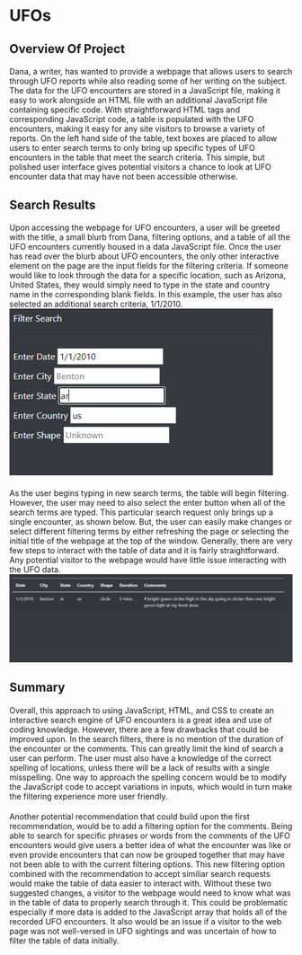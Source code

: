 # UFOs

## Overview Of Project
####
Dana, a writer, has wanted to provide a webpage that allows users to search through UFO reports while also reading some of her writing on the subject. The data for the UFO encounters are stored in a JavaScript file, making it easy to work alongside an HTML file with an additional JavaScript file containing specific code. With straightforward HTML tags and corresponding JavaScript code, a table is populated with the UFO encounters, making it easy for any site visitors to browse a variety of reports. On the left hand side of the table, text boxes are placed to allow users to enter search terms to only bring up specific types of UFO encounters in the table that meet the search criteria. This simple, but polished user interface gives potential visitors a chance to look at UFO encounter data that may have not been accessible otherwise. 

## Search Results
####
Upon accessing the webpage for UFO encounters, a user will be greeted with the title, a small blurb from Dana, filtering options, and a table of all the UFO encounters currently housed in a data JavaScript file. Once the user has read over the blurb about UFO encounters, the only other interactive element on the page are the input fields for the filtering criteria. If someone would like to look through the data for a specific location, such as Arizona, United States, they would simply need to type in the state and country name in the corresponding blank fields. In this example, the user has also selected an additional search criteria, 1/1/2010. 
![first step](https://github.com/victoriaguille/UFOs/blob/main/static/images/first%20step.PNG)
####
As the user begins typing in new search terms, the table will begin filtering. However, the user may need to also select the enter button when all of the search terms are typed. This particular search request only brings up a single encounter, as shown below. But, the user can easily make changes or select different filtering terms by either refreshing the page or selecting the initial title of the webpage at the top of the window. Generally, there are very few steps to interact with the table of data and it is fairly straightforward. Any potential visitor to the webpage would have little issue interacting with the UFO data. 
![search result](https://github.com/victoriaguille/UFOs/blob/main/static/images/search%20result.PNG)

## Summary
####
Overall, this approach to using JavaScript, HTML, and CSS to create an interactive search engine of UFO encounters is a great idea and use of coding knowledge. However, there are a few drawbacks that could be improved upon. In the search filters, there is no mention of the duration of the encounter or the comments. This can greatly limit the kind of search a user can perform. The user must also have a knowledge of the correct spelling of locations, unless there will be a lack of results with a single misspelling. One way to approach the spelling concern would be to modify the JavaScript code to accept variations in inputs, which would in turn make the filtering experience more user friendly. 
####
Another potential recommendation that could build upon the first recommendation, would be to add a filtering option for the comments. Being able to search for specific phrases or words from the comments of the UFO encounters would give users a better idea of what the encounter was like or even provide encounters that can now be grouped together that may have not been able to with the current filtering options. This new filtering option combined with the recommendation to accept similiar search requests would make the table of data easier to interact with. Without these two suggested changes, a visitor to the webpage would need to know what was in the table of data to properly search through it. This could be problematic especially if more data is added to the JavaScript array that holds all of the recorded UFO encounters. It also would be an issue if a visitor to the web page was not well-versed in UFO sightings and was uncertain of how to filter the table of data initially.


